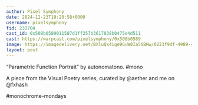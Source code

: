 ```yaml
---
author: Pixel Symphony
date: 2024-12-23T19:20:58+0000
username: pixelsymphony
fid: 232704
cast_id: 0x508b0589011587d1ff257b3617838b0475e4d511
cast: https://warpcast.com/pixelsymphony/0x508b0589
image: https://imagedelivery.net/BXluQx4ige9GuW0Ia56BHw/0223f9df-4989-4f48-9f1c-395d98e03e00/original
layout: post
---
```

“Parametric Function Portrait” by autonomatono. #mono  
  
A piece from the Visual Poetry series, curated by @aether and me on @fxhash   
  
#monochrome-mondays  

<img src='https://imagedelivery.net/BXluQx4ige9GuW0Ia56BHw/0223f9df-4989-4f48-9f1c-395d98e03e00/original' alt='' referrerpolicy='no-referrer'/>